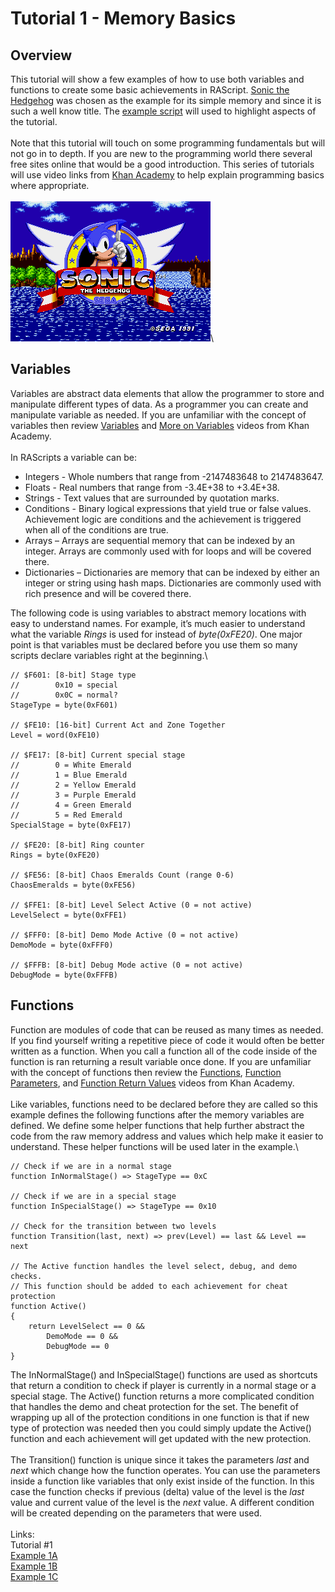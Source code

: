 # Tutorial 1 - Memory Basics
## Overview
This tutorial will show a few examples of how to use both variables and functions to create some basic achievements in RAScript.  [Sonic the Hedgehog](https://retroachievements.org/game/1) was chosen as the example for its simple memory and since it is such a well know title.  The [example script](Example_01_Sonic_the_Hedgehog.rascript) will used to highlight aspects of the tutorial.\
\
Note that this tutorial will touch on some programming fundamentals but will not go in to depth.  If you are new to the programming world there several free sites online that would be a good introduction.  This series of tutorials will use video links from [Khan Academy](https://www.khanacademy.org/) to help explain programming basics where appropriate.\
\
![Sonic the Hedgehog Title Screen](Sonic_Title.png)\
## Variables
Variables are abstract data elements that allow the programmer to store and manipulate different types of data.  As a programmer you can create and manipulate variable as needed. If you are unfamiliar with the concept of variables then review [Variables](https://www.khanacademy.org/computing/computer-programming/programming/variables/pt/intro-to-variables) and [More on Variables](https://www.khanacademy.org/computing/computer-programming/programming/variables/pt/more-on-variables) videos from Khan Academy.\
\
In RAScripts a variable can be:
* Integers - Whole numbers that range from -2147483648 to 2147483647.
* Floats - Real numbers that range from -3.4E+38 to +3.4E+38.
* Strings - Text values that are surrounded by quotation marks.
* Conditions - Binary logical expressions that yield true or false values.  Achievement logic are conditions and the achievement is triggered when all of the conditions are true.
* Arrays – Arrays are sequential memory that can be indexed by an integer. Arrays are commonly used with for loops and will be covered there.
* Dictionaries – Dictionaries are memory that can be indexed by either an integer or string using hash maps. Dictionaries are commonly used with rich presence and will be covered there.

The following code is using variables to abstract memory locations with easy to understand names.  For example, it’s much easier to understand what the variable *Rings* is used for instead of *byte(0xFE20)*. One major point is that variables must be declared before you use them so many scripts declare variables right at the beginning.\
```
// $F601: [8-bit] Stage type
//        0x10 = special
//        0x0C = normal?
StageType = byte(0xF601)

// $FE10: [16-bit] Current Act and Zone Together
Level = word(0xFE10)

// $FE17: [8-bit] Current special stage
//        0 = White Emerald
//        1 = Blue Emerald
//        2 = Yellow Emerald
//        3 = Purple Emerald
//        4 = Green Emerald
//        5 = Red Emerald
SpecialStage = byte(0xFE17)

// $FE20: [8-bit] Ring counter
Rings = byte(0xFE20)

// $FE56: [8-bit] Chaos Emeralds Count (range 0-6)
ChaosEmeralds = byte(0xFE56)

// $FFE1: [8-bit] Level Select Active (0 = not active)
LevelSelect = byte(0xFFE1)

// $FFF0: [8-bit] Demo Mode Active (0 = not active)
DemoMode = byte(0xFFF0)

// $FFFB: [8-bit] Debug Mode active (0 = not active)
DebugMode = byte(0xFFFB)
```
## Functions
Function are modules of code that can be reused as many times as needed. If you find yourself writing a repetitive piece of code it would often be better written as a function.  When you call a function all of the code inside of the function is ran returning a result variable once done. If you are unfamiliar with the concept of functions then review the [Functions](https://www.khanacademy.org/computing/computer-programming/programming/functions/pt/functions), [Function Parameters](https://www.khanacademy.org/computing/computer-programming/programming/functions/pt/function-parameters), and [Function Return Values]( https://www.khanacademy.org/computing/computer-programming/programming/functions/pt/function-return-values) videos from Khan Academy.\
\
Like variables, functions need to be declared before they are called so this example defines the following functions after the memory variables are defined. We define some helper functions that help further abstract the code from the raw memory address and values which help make it easier to understand.  These helper functions will be used later in the example.\

```
// Check if we are in a normal stage
function InNormalStage() => StageType == 0xC

// Check if we are in a special stage
function InSpecialStage() => StageType == 0x10

// Check for the transition between two levels
function Transition(last, next) => prev(Level) == last && Level == next

// The Active function handles the level select, debug, and demo checks.
// This function should be added to each achievement for cheat protection
function Active()
{
    return LevelSelect == 0 &&
        DemoMode == 0 &&
        DebugMode == 0
}
```
The InNormalStage() and InSpecialStage() functions are used as shortcuts that return a condition to check if player is currently in a normal stage or a special stage. The Active() function returns a more complicated condition that handles the demo and cheat protection for the set.  The benefit of wrapping up all of the protection conditions in one function is that if new type of protection was needed then you could simply update the Active() function and each achievement will get updated with the new protection.\
\
The Transition() function is unique since it takes the parameters *last* and *next* which change how the function operates.  You can use the parameters inside a function like variables that only exist inside of the function.  In this case the function checks if previous (delta) value of the level is the *last* value and current value of the level is the *next* value.  A different condition will be created depending on the parameters that were used.\
\
Links:\
Tutorial #1\
[Example 1A](Example_1A.md)\
[Example 1B](Example_1B.md)\
[Example 1C](Example_1C.md)



